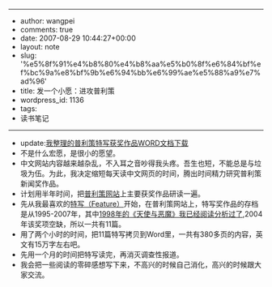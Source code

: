- --
- author: wangpei
- comments: true
- date: 2007-08-29 10:44:27+00:00
- layout: note
- slug: '%e5%8f%91%e4%b8%80%e4%b8%aa%e5%b0%8f%e6%84%bf%ef%bc%9a%e8%bf%9b%e6%94%bb%e6%99%ae%e5%88%a9%e7%ad%96'
- title: 发一个小愿：进攻普利策
- wordpress_id: 1136
- tags:
- 读书笔记
- --
- update:[我整理的普利策特写获奖作品WORD文档下载](http://www.baibanbao.net/file/pulitzer-feature-writing.rar)
- 不是什么宏愿，是很小的愿望。
- 中文网站内容越来越杂乱，不入耳之音吵得我头疼。吾生也短，不能总是与垃圾为伍。为此，我决定缩短每天读中文网页的时间，腾出时间精力研究普利策新闻奖作品。
- 计划用半年时间，把[普利策网站](http://www.pulitzer.org/)上主要获奖作品研读一遍。
- 先从我最喜欢的[特写（Feature）](http://www.pulitzer.org/cgi-bin/catquery.cgi?type=w&category=Feature+Writing&FormsButton5=Retrieve)开始，在普利策网站上，特写奖作品的存档是从1995-2007年，其中[1998年的《天使与恶魔》我已经阅读分析过了](http://www.baibanbao.net/?p=493),2004年该奖项空缺，所以一共有11篇。
- 用了两个小时的时间，把11篇特写拷贝到Word里，一共有380多页的内容，英文有15万字左右吧。
- 先用一个月的时间把特写读完，再消灭调查性报道。
- 我会把一些阅读的零碎感想写下来，不高兴的时候自己消化，高兴的时候跟大家交流。
